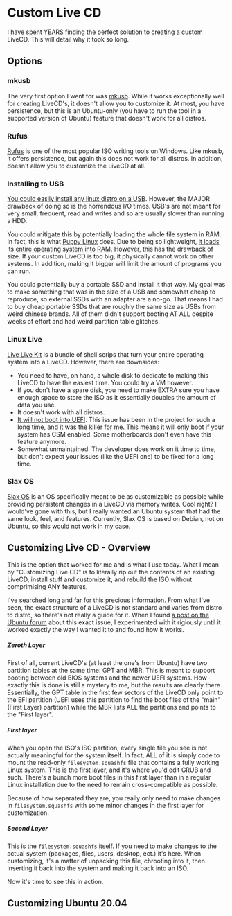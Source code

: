 # Custom Live CD
I have spent YEARS finding the perfect solution to creating a custom LiveCD. This will detail why it took so long. 

## Options
### mkusb
The very first option I went for was [mkusb](https://help.ubuntu.com/community/mkusb). While it works exceptionally well for creating LiveCD's, it doesn't allow you to customize it. At most, you have persistence, but this is an Ubuntu-only (you have to run the tool in a supported version of Ubuntu) feature that doesn't work for all distros. 

### Rufus
[Rufus](https://rufus.ie/en/) is one of the most popular ISO writing tools on Windows. Like mkusb, it offers persistence, but again this does not work for all distros. In addition, doesn't allow you to customize the LiveCD at all. 

### Installing to USB
[You could easily install any linux distro on a USB](https://stackoverflow.com/questions/65738318/install-linux-on-flash-disk-like-internal-disk). However, the MAJOR drawback of doing so is the horrendous I/O times. USB's are not meant for very small, frequent, read and writes and so are usually slower than running a HDD. 

You could mitigate this by potentially loading the whole file system in RAM. In fact, this is what [Puppy Linux](https://puppylinux-woof-ce.github.io/) does. Due to being so lightweight, [it loads its entire operating system into RAM](https://forum.puppylinux.com/viewtopic.php?t=5417). However, this has the drawback of size. If your custom LiveCD is too big, it physically cannot work on other systems. In addition, making it bigger will limit the amount of programs you can run. 

You could potentially buy a portable SSD and install it that way. My goal was to make something that was in the size of a USB and somewhat cheap to reproduce, so external SSDs with an adapter are a no-go. That means I had to buy cheap portable SSDs that are roughly the same size as USBs from weird chinese brands. All of them didn't support booting AT ALL despite weeks of effort and had weird partition table glitches. 

### Linux Live
[Live Live Kit](https://github.com/Tomas-M/linux-live) is a bundle of shell scrips that turn your entire operating system into a LiveCD. However, there are downsides:

- You need to have, on hand, a whole disk to dedicate to making this LiveCD to have the easiest time. You could try a VM however.
- If you don't have a spare disk, you need to make EXTRA sure you have enough space to store the ISO as it essentially doubles the amount of data you use. 
- It doesn't work with all distros.
- [It will not boot into UEFI](https://github.com/Tomas-M/linux-live/issues/218). This issue has been in the project for such a long time, and it was the killer for me. This means it will only boot if your system has CSM enabled. Some motherboards don't even have this feature anymore. 
- Somewhat unmaintained. The developer does work on it time to time, but don't expect your issues (like the UEFI one) to be fixed for a long time.

### Slax OS
[Slax OS](https://www.slax.org/) is an OS specifically meant to be as customizable as possible while providing persistent changes in a LiveCD via memory writes. Cool right? I would've gone with this, but I really wanted an Ubuntu system that had the same look, feel, and features. Currently, Slax OS is based on Debian, not on Ubuntu, so this would not work in my case. 

## Customizing Live CD - Overview
This is the option that worked for me and is what I use today. What I mean by "Customizing Live CD" is to literally rip out the contents of an existing LiveCD, install stuff and customize it, and rebuild the ISO without comprimising ANY features.

I've searched long and far for this precious information. From what I've seen, the exact structure of a LiveCD is not standard and varies from distro to distro, so there's not really a guide for it. When I found [a post on the Ubuntu forum](https://help.ubuntu.com/community/LiveCDCustomization) about this exact issue, I experimented with it rigiously until it worked exactly the way I wanted it to and found how it works. 

##### Zeroth Layer
First of all, current LiveCD's (at least the one's from Ubuntu) have two partition tables at the same time: GPT and MBR. This is meant to support booting between old BIOS systems and the newer UEFI systems. How exactly this is done is still a mystery to me, but the results are clearly there. Essentially, the GPT table in the first few sectors of the LiveCD only point to the EFI partition (UEFI uses this partition to find the boot files of the "main" (First Layer) partition) while the MBR lists ALL the partitions and points to the "First layer".

##### First layer
When you open the ISO's ISO partition, every single file you see is not actually meaningful for the system itself. In fact, ALL of it is simply code to mount the read-only `filesystem.squashfs` file that contains a fully working Linux system. This is the first layer, and it's where you'd edit GRUB and such. There's a bunch more boot files in this first layer than in a regular Linux installation due to the need to remain cross-compatible as possible. 

Because of how separated they are, you really only need to make changes in `filesystem.squashfs` with some minor changes in the first layer for customization.

##### Second Layer
This is the `filesystem.squashfs` itself. If you need to make changes to the actual system (packages, files, users, desktop, ect.) it's here. When customizing, it's a matter of unpacking this file, chrooting into it, then inserting it back into the system and making it back into an ISO. 

Now it's time to see this in action.

## Customizing Ubuntu 20.04








